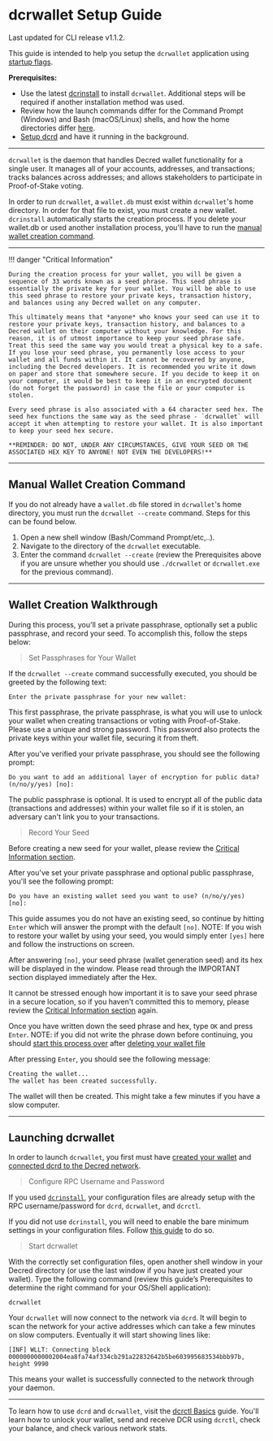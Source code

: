# dcrwallet Setup Guide 

Last updated for CLI release v1.1.2.

This guide is intended to help you setup the `dcrwallet` application using [startup flags](../startup-basics.md#startup-command-flags). 

**Prerequisites:**

- Use the latest [dcrinstall](../../wallets/cli/cli-installation.md) to install `dcrwallet`. Additional steps will be required if another installation method was used.
- Review how the launch commands differ for the Command Prompt (Windows) and Bash (macOS/Linux) shells, and how the home directories differ [here](../cli-differences.md).
- [Setup dcrd](dcrd-setup.md) and have it running in the background.

---

`dcrwallet` is the daemon that handles Decred wallet functionality for a single user. It manages all of your accounts, addresses, and transactions; tracks balances across addresses; and allows stakeholders to participate in Proof-of-Stake voting.

In order to run `dcrwallet`, a `wallet.db` must exist within `dcrwallet`'s home directory. In order for that file to exist, you must create a new wallet. `dcrinstall` automatically starts the creation process. If you delete your wallet.db or used another installation process, you'll have to run the [manual wallet creation command](#manual-wallet-creation-command).

---

!!! danger "Critical Information"

    During the creation process for your wallet, you will be given a sequence of 33 words known as a seed phrase. This seed phrase is essentially the private key for your wallet. You will be able to use this seed phrase to restore your private keys, transaction history, and balances using any Decred wallet on any computer.

    This ultimately means that *anyone* who knows your seed can use it to restore your private keys, transaction history, and balances to a Decred wallet on their computer without your knowledge. For this reason, it is of utmost importance to keep your seed phrase safe. Treat this seed the same way you would treat a physical key to a safe. If you lose your seed phrase, you permanently lose access to your wallet and all funds within it. It cannot be recovered by anyone, including the Decred developers. It is recommended you write it down on paper and store that somewhere secure. If you decide to keep it on your computer, it would be best to keep it in an encrypted document (do not forget the password) in case the file or your computer is stolen.

    Every seed phrase is also associated with a 64 character seed hex. The seed hex functions the same way as the seed phrase - `dcrwallet` will accept it when attempting to restore your wallet. It is also important to keep your seed hex secure.

    **REMINDER: DO NOT, UNDER ANY CIRCUMSTANCES, GIVE YOUR SEED OR THE ASSOCIATED HEX KEY TO ANYONE! NOT EVEN THE DEVELOPERS!**

---

## Manual Wallet Creation Command 

If you do not already have a `wallet.db` file stored in `dcrwallet`'s home directory, you must run the `dcrwallet --create` command. Steps for this can be found below. 

1. Open a new shell window (Bash/Command Prompt/etc,..).
2. Navigate to the directory of the `dcrwallet` executable.
3. Enter the command `dcrwallet --create` (review the Prerequisites above if you are unsure whether you should use `./dcrwallet` or `dcrwallet.exe` for the previous command). 

---

## Wallet Creation Walkthrough 

During this process, you'll set a private passphrase, optionally set a public passphrase, and record your seed. To accomplish this, follow the steps below:

> Set Passphrases for Your Wallet

If the `dcrwallet --create` command successfully executed, you should be greeted by the following text:

```no-highlight
Enter the private passphrase for your new wallet:
```

This first passphrase, the private passphrase, is what you will use to unlock your wallet when creating transactions or voting with Proof-of-Stake. Please use a unique and strong password. This password also protects the private keys within your wallet file, securing it from theft.

After you've verified your private passphrase, you should see the following prompt:

```no-highlight
Do you want to add an additional layer of encryption for public data? (n/no/y/yes) [no]:
```

The public passphrase is optional. It is used to encrypt all of the public data (transactions and addresses) within your wallet file so if it is stolen, an adversary can't link you to your transactions. 

> Record Your Seed

Before creating a new seed for your wallet, please review the [Critical Information section](dcrwallet-setup.md#critical-information).

After you've set your private passphrase and optional public passphrase, you'll see the following prompt:

```no-highlight
Do you have an existing wallet seed you want to use? (n/no/y/yes) [no]:
```

This guide assumes you do not have an existing seed, so continue by hitting `Enter` which will answer the prompt with the default `[no]`. NOTE: If you wish to restore your wallet by using your seed, you would simply enter `[yes]` here and follow the instructions on screen.

After answering `[no]`, your seed phrase (wallet generation seed) and its hex will be displayed in the window. Please read through the IMPORTANT section displayed immediately after the Hex.

It cannot be stressed enough how important it is to save your seed phrase in a secure location, so if you haven't committed this to memory, please review the [Critical Information section](dcrwallet-setup.md#critical-information) again.

Once you have written down the seed phrase and hex, type `OK` and press `Enter`. NOTE: if you did not write the phrase down before continuing, you should [start this process over](dcrwallet-setup.md#create-a-new-wallet) after [deleting your wallet file](../../advanced/deleting-your-wallet.md)

After pressing `Enter`, you should see the following message:

```no-highlight
Creating the wallet...
The wallet has been created successfully.
```

The wallet will then be created. This might take a few minutes if you have a slow computer.

---

## Launching dcrwallet 

In order to launch `dcrwallet`, you first must have [created your wallet](#wallet-creation-walkthrough) and
[connected dcrd to the Decred network](dcrd-setup.md#connect-to-the-decred-network).

> Configure RPC Username and Password

If you used [`dcrinstall`](../../wallets/cli/cli-installation.md), your configuration files are already setup with the RPC username/password for `dcrd`, `dcrwallet`, and `dcrctl`.

If you did not use `dcrinstall`, you will need to enable the bare minimum settings in your configuration files. Follow [this guide](../../advanced/manual-cli-install.md#minimum-configuration) to do so.

> Start dcrwallet 

With the correctly set configuration files, open another shell window in your Decred directory (or use the last window if you have just created your wallet). Type the following command (review this guide’s Prerequisites to determine the right command for your OS/Shell application):

```no-highlight
dcrwallet
```

Your `dcrwallet` will now connect to the network via `dcrd`. It will begin to scan the network for your active addresses which can take a few minutes on slow computers. Eventually it will start showing lines like:

```no-highlight
[INF] WLLT: Connecting block 0000000000002004ea8fa74af334cb291a22832642b5be603995683534bbb97b, height 9990
```

This means your wallet is successfully connected to the network
through your daemon.

---

To learn how to use `dcrd` and  `dcrwallet`, visit the [dcrctl Basics](dcrctl-basics.md) guide. You'll learn how to unlock your wallet, send and receive DCR using `dcrctl`, check your balance, and check various network stats.
